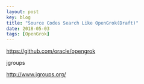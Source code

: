 ```yaml
---
layout: post
key: blog
title: "Source Codes Search Like OpenGrok(Draft)"
date: 2018-05-03
tags: [OpenGrok]
---
```


>

https://github.com/oracle/opengrok

jgroups

http://www.jgroups.org/
